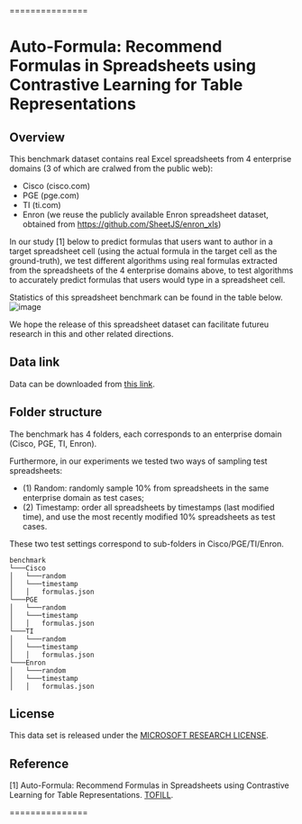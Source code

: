 ===============

# Auto-Formula: Recommend Formulas in Spreadsheets using Contrastive Learning for Table Representations

 

## Overview

This benchmark dataset contains real Excel spreadsheets from 4 enterprise domains (3 of which are cralwed from the public web): 
- Cisco (cisco.com)
- PGE (pge.com)
- TI (ti.com)
- Enron (we reuse the publicly available Enron spreadsheet dataset, obtained from https://github.com/SheetJS/enron_xls)

In our study  [1] below to predict formulas that users want to author in a target spreadsheet cell (using the actual formula in the target cell as the ground-truth), we test different algorithms using real formulas extracted from the spreadsheets of the 4 enterprise domains above, to test algorithms to accurately predict formulas that users would type in a spreadsheet cell.

Statistics of this spreadsheet benchmark can be found in the table below. 
![image](https://github.com/microsoft/Auto-Formula/assets/37452189/a796660f-3e2a-4eb2-8105-70c1d552abec)

We hope the release of this spreadsheet dataset can facilitate futureu research in this and other related directions.


## Data link

Data can be downloaded from [this link](https://1drv.ms/f/s!AkvY8ho1gepOiptfygjBTFLp_V3rtg). 


## Folder structure

The benchmark has 4 folders, each corresponds to an enterprise domain (Cisco, PGE, TI, Enron). 

Furthermore, in our experiments we tested two ways of sampling test spreadsheets: 
- (1) Random: randomly sample 10% from spreadsheets in the same enterprise domain as test cases;
- (2) Timestamp: order all spreadsheets by timestamps (last modified time), and use the most recently modified 10% spreadsheets as test cases.

These two test settings correspond to sub-folders in Cisco/PGE/TI/Enron.

```
benchmark
└───Cisco
│   └───random
│   └───timestamp
│   │   formulas.json
└───PGE
│   └───random
│   └───timestamp
│   │   formulas.json
└───TI
│   └───random
│   └───timestamp
│   │   formulas.json
└───Enron
│   └───random
│   └───timestamp
│   │   formulas.json
```


## License

This data set is released under the [MICROSOFT RESEARCH LICENSE](https://github.com/microsoft/Auto-Formula/blob/main/Research%20License%20(Nov%202023)%20.docx). 

 

## Reference

[1] Auto-Formula: Recommend Formulas in Spreadsheets using Contrastive Learning for Table Representations. [TOFILL](TOFILL).

===============
